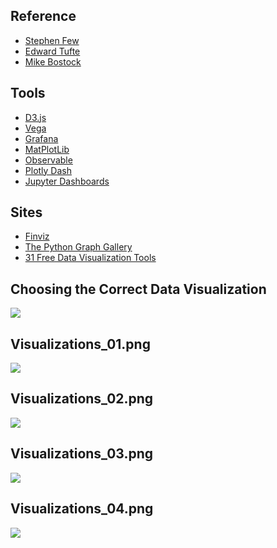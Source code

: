 ## Reference

* [Stephen Few](http://www.perceptualedge.com)
* [Edward Tufte](https://www.edwardtufte.com/tufte/)
* [Mike Bostock](https://bost.ocks.org/mike/)

## Tools

* [D3.js](https://d3js.org)
* [Vega](https://vega.github.io/vega/)
* [Grafana](https://grafana.com)
* [MatPlotLib](https://matplotlib.org)
* [Observable](https://observablehq.com)
* [Plotly Dash](https://plot.ly/products/dash/)
* [Jupyter Dashboards](https://jupyter-dashboards-layout.readthedocs.io/en/latest/)

## Sites

* [Finviz](https://finviz.com/map.ashx?t=sec)
* [The Python Graph Gallery](https://python-graph-gallery.com)
* [31 Free Data Visualization Tools](https://www.springboard.com/blog/31-free-data-visualization-tools/)

## Choosing the Correct Data Visualization
![](https://github.com/geoffreylink/Projects/blob/master/10%20Visualizations/ChoosingTheCorrectDataVisualization.jpeg)

## Visualizations_01.png
![](https://github.com/geoffreylink/Projects/blob/master/10%20Visualizations/images/Visualizations_01.png)

## Visualizations_02.png
![](https://github.com/geoffreylink/Projects/blob/master/10%20Visualizations/images/Visualizations_02.png)

## Visualizations_03.png
![](https://github.com/geoffreylink/Projects/blob/master/10%20Visualizations/images/Visualizations_03.png)

## Visualizations_04.png
![](https://github.com/geoffreylink/Projects/blob/master/10%20Visualizations/images/Visualizations_04.png)

